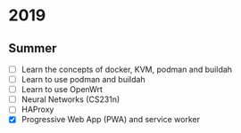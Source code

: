 # 2019

## Summer

* [ ] Learn the concepts of docker, KVM, podman and buildah
* [ ] Learn to use podman and buildah
* [ ] Learn to use OpenWrt
* [ ] Neural Networks (CS231n)
* [ ] HAProxy
* [x] Progressive Web App (PWA) and service worker
